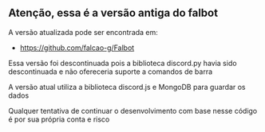 ## Atenção, essa é a versão antiga do falbot

A versão atualizada pode ser encontrada em:
* https://github.com/falcao-g/Falbot

Essa versão foi descontinuada pois a biblioteca discord.py havia sido descontinuada e não ofereceria suporte a comandos de barra

A versão atual utiliza a biblioteca discord.js e MongoDB para guardar os dados

Qualquer tentativa de continuar o desenvolvimento com base nesse código é por sua própria conta e risco
